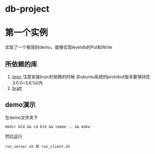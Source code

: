 # db-project
# 第一个实例
实现了一个极简的demo，能够实现leveldb的Put和Write
## 所依赖的库
1. [brpc](https://github.com/apache/incubator-brpc)
    注意安装brpc的依赖的时候 非ubuntu系统的protobuf版本要保持在3.0.0~3.6.1以内
2. [braft](https://github.com/brpc/braft)
## demo演示
在demo文件夹下
```
mkdir bld && cd bld && cmake .. && make
```
然后运行
```
run_server.sh 和 run_client.sh
```



